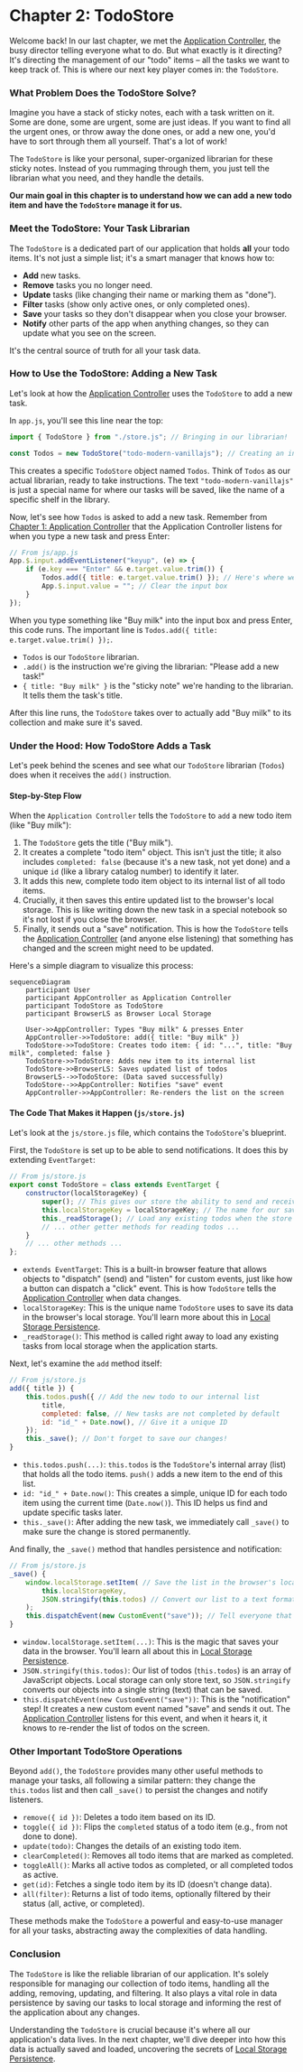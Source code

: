 # Chapter 2: TodoStore

Welcome back! In our last chapter, we met the [Application Controller](01_application_controller.md), the busy director telling everyone what to do. But what exactly is it directing? It's directing the management of our "todo" items – all the tasks we want to keep track of. This is where our next key player comes in: the `TodoStore`.

### What Problem Does the TodoStore Solve?

Imagine you have a stack of sticky notes, each with a task written on it. Some are done, some are urgent, some are just ideas. If you want to find all the urgent ones, or throw away the done ones, or add a new one, you'd have to sort through them all yourself. That's a lot of work!

The `TodoStore` is like your personal, super-organized librarian for these sticky notes. Instead of you rummaging through them, you just tell the librarian what you need, and they handle the details.

**Our main goal in this chapter is to understand how we can add a new todo item and have the `TodoStore` manage it for us.**

### Meet the TodoStore: Your Task Librarian

The `TodoStore` is a dedicated part of our application that holds **all** your todo items. It's not just a simple list; it's a smart manager that knows how to:

*   **Add** new tasks.
*   **Remove** tasks you no longer need.
*   **Update** tasks (like changing their name or marking them as "done").
*   **Filter** tasks (show only active ones, or only completed ones).
*   **Save** your tasks so they don't disappear when you close your browser.
*   **Notify** other parts of the app when anything changes, so they can update what you see on the screen.

It's the central source of truth for all your task data.

### How to Use the TodoStore: Adding a New Task

Let's look at how the [Application Controller](01_application_controller.md) uses the `TodoStore` to add a new task.

In `app.js`, you'll see this line near the top:

```javascript
import { TodoStore } from "./store.js"; // Bringing in our librarian!

const Todos = new TodoStore("todo-modern-vanillajs"); // Creating an instance of our librarian
```

This creates a specific `TodoStore` object named `Todos`. Think of `Todos` as our actual librarian, ready to take instructions. The text `"todo-modern-vanillajs"` is just a special name for where our tasks will be saved, like the name of a specific shelf in the library.

Now, let's see how `Todos` is asked to add a new task. Remember from [Chapter 1: Application Controller](01_application_controller.md) that the Application Controller listens for when you type a new task and press Enter:

```javascript
// From js/app.js
App.$.input.addEventListener("keyup", (e) => {
    if (e.key === "Enter" && e.target.value.trim()) {
        Todos.add({ title: e.target.value.trim() }); // Here's where we tell the librarian!
        App.$.input.value = ""; // Clear the input box
    }
});
```

When you type something like "Buy milk" into the input box and press Enter, this code runs. The important line is `Todos.add({ title: e.target.value.trim() });`.

*   `Todos` is our `TodoStore` librarian.
*   `.add()` is the instruction we're giving the librarian: "Please add a new task!"
*   `{ title: "Buy milk" }` is the "sticky note" we're handing to the librarian. It tells them the task's title.

After this line runs, the `TodoStore` takes over to actually add "Buy milk" to its collection and make sure it's saved.

### Under the Hood: How TodoStore Adds a Task

Let's peek behind the scenes and see what our `TodoStore` librarian (`Todos`) does when it receives the `add()` instruction.

#### Step-by-Step Flow

When the `Application Controller` tells the `TodoStore` to `add` a new todo item (like "Buy milk"):

1.  The `TodoStore` gets the title ("Buy milk").
2.  It creates a complete "todo item" object. This isn't just the title; it also includes `completed: false` (because it's a new task, not yet done) and a unique `id` (like a library catalog number) to identify it later.
3.  It adds this new, complete todo item object to its internal list of all todo items.
4.  Crucially, it then saves this entire updated list to the browser's local storage. This is like writing down the new task in a special notebook so it's not lost if you close the browser.
5.  Finally, it sends out a "save" notification. This is how the `TodoStore` tells the [Application Controller](01_application_controller.md) (and anyone else listening) that something has changed and the screen might need to be updated.

Here's a simple diagram to visualize this process:

```mermaid
sequenceDiagram
    participant User
    participant AppController as Application Controller
    participant TodoStore as TodoStore
    participant BrowserLS as Browser Local Storage

    User->>AppController: Types "Buy milk" & presses Enter
    AppController->>TodoStore: add({ title: "Buy milk" })
    TodoStore->>TodoStore: Creates todo item: { id: "...", title: "Buy milk", completed: false }
    TodoStore->>TodoStore: Adds new item to its internal list
    TodoStore->>BrowserLS: Saves updated list of todos
    BrowserLS-->>TodoStore: (Data saved successfully)
    TodoStore-->>AppController: Notifies "save" event
    AppController->>AppController: Re-renders the list on the screen
```

#### The Code That Makes it Happen (`js/store.js`)

Let's look at the `js/store.js` file, which contains the `TodoStore`'s blueprint.

First, the `TodoStore` is set up to be able to send notifications. It does this by extending `EventTarget`:

```javascript
// From js/store.js
export const TodoStore = class extends EventTarget {
    constructor(localStorageKey) {
        super(); // This gives our store the ability to send and receive events
        this.localStorageKey = localStorageKey; // The name for our save file
        this._readStorage(); // Load any existing todos when the store starts
        // ... other getter methods for reading todos ...
    }
    // ... other methods ...
};
```

*   `extends EventTarget`: This is a built-in browser feature that allows objects to "dispatch" (send) and "listen" for custom events, just like how a button can dispatch a "click" event. This is how `TodoStore` tells the [Application Controller](01_application_controller.md) when data changes.
*   `localStorageKey`: This is the unique name `TodoStore` uses to save its data in the browser's local storage. You'll learn more about this in [Local Storage Persistence](03_local_storage_persistence.md).
*   `_readStorage()`: This method is called right away to load any existing tasks from local storage when the application starts.

Next, let's examine the `add` method itself:

```javascript
// From js/store.js
add({ title }) {
    this.todos.push({ // Add the new todo to our internal list
        title,
        completed: false, // New tasks are not completed by default
        id: "id_" + Date.now(), // Give it a unique ID
    });
    this._save(); // Don't forget to save our changes!
}
```

*   `this.todos.push(...)`: `this.todos` is the `TodoStore`'s internal array (list) that holds all the todo items. `push()` adds a new item to the end of this list.
*   `id: "id_" + Date.now()`: This creates a simple, unique ID for each todo item using the current time (`Date.now()`). This ID helps us find and update specific tasks later.
*   `this._save()`: After adding the new task, we immediately call `_save()` to make sure the change is stored permanently.

And finally, the `_save()` method that handles persistence and notification:

```javascript
// From js/store.js
_save() {
    window.localStorage.setItem( // Save the list in the browser's local storage
        this.localStorageKey,
        JSON.stringify(this.todos) // Convert our list to a text format
    );
    this.dispatchEvent(new CustomEvent("save")); // Tell everyone that we saved!
}
```

*   `window.localStorage.setItem(...)`: This is the magic that saves your data in the browser. You'll learn all about this in [Local Storage Persistence](03_local_storage_persistence.md).
*   `JSON.stringify(this.todos)`: Our list of todos (`this.todos`) is an array of JavaScript objects. Local storage can only store text, so `JSON.stringify` converts our objects into a single string (text) that can be saved.
*   `this.dispatchEvent(new CustomEvent("save"))`: This is the "notification" step! It creates a new custom event named "save" and sends it out. The [Application Controller](01_application_controller.md) listens for this event, and when it hears it, it knows to re-render the list of todos on the screen.

### Other Important TodoStore Operations

Beyond `add()`, the `TodoStore` provides many other useful methods to manage your tasks, all following a similar pattern: they change the `this.todos` list and then call `_save()` to persist the changes and notify listeners.

*   `remove({ id })`: Deletes a todo item based on its ID.
*   `toggle({ id })`: Flips the `completed` status of a todo item (e.g., from not done to done).
*   `update(todo)`: Changes the details of an existing todo item.
*   `clearCompleted()`: Removes all todo items that are marked as completed.
*   `toggleAll()`: Marks all active todos as completed, or all completed todos as active.
*   `get(id)`: Fetches a single todo item by its ID (doesn't change data).
*   `all(filter)`: Returns a list of todo items, optionally filtered by their status (all, active, or completed).

These methods make the `TodoStore` a powerful and easy-to-use manager for all your tasks, abstracting away the complexities of data handling.

### Conclusion

The `TodoStore` is like the reliable librarian of our application. It's solely responsible for managing our collection of todo items, handling all the adding, removing, updating, and filtering. It also plays a vital role in data persistence by saving our tasks to local storage and informing the rest of the application about any changes.

Understanding the `TodoStore` is crucial because it's where all our application's data lives. In the next chapter, we'll dive deeper into how this data is actually saved and loaded, uncovering the secrets of [Local Storage Persistence](03_local_storage_persistence.md).